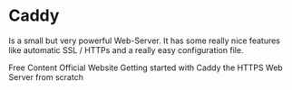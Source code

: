 # Caddy

Is a small but very powerful Web-Server. It has some really nice features like automatic SSL / HTTPs and a really easy configuration file.

<ResourceGroupTitle>Free Content</ResourceGroupTitle>
<BadgeLink colorScheme='blue' badgeText='Official Website' href='https://caddyserver.com/'>Official Website</BadgeLink>
<BadgeLink badgeText='Watch' href='https://www.youtube.com/watch?v=t4naLFSlBpQ'>Getting started with Caddy the HTTPS Web Server from scratch</BadgeLink>
